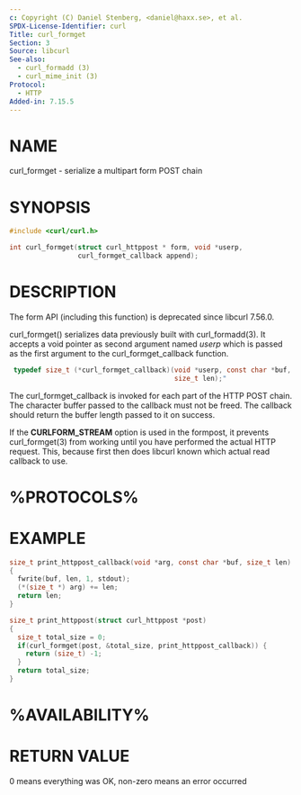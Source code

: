 ```yaml
---
c: Copyright (C) Daniel Stenberg, <daniel@haxx.se>, et al.
SPDX-License-Identifier: curl
Title: curl_formget
Section: 3
Source: libcurl
See-also:
  - curl_formadd (3)
  - curl_mime_init (3)
Protocol:
  - HTTP
Added-in: 7.15.5
---
```


# NAME

curl_formget - serialize a multipart form POST chain

# SYNOPSIS

~~~c
#include <curl/curl.h>

int curl_formget(struct curl_httppost * form, void *userp,
                 curl_formget_callback append);
~~~

# DESCRIPTION

The form API (including this function) is deprecated since libcurl 7.56.0.

curl_formget() serializes data previously built with curl_formadd(3). It
accepts a void pointer as second argument named *userp* which is passed as the
first argument to the curl_formget_callback function.

~~~c
 typedef size_t (*curl_formget_callback)(void *userp, const char *buf,
                                         size_t len);"
~~~

The curl_formget_callback is invoked for each part of the HTTP POST chain. The
character buffer passed to the callback must not be freed. The callback should
return the buffer length passed to it on success.

If the **CURLFORM_STREAM** option is used in the formpost, it prevents
curl_formget(3) from working until you have performed the actual HTTP request.
This, because first then does libcurl known which actual read callback to use.

# %PROTOCOLS%

# EXAMPLE

~~~c
size_t print_httppost_callback(void *arg, const char *buf, size_t len)
{
  fwrite(buf, len, 1, stdout);
  (*(size_t *) arg) += len;
  return len;
}

size_t print_httppost(struct curl_httppost *post)
{
  size_t total_size = 0;
  if(curl_formget(post, &total_size, print_httppost_callback)) {
    return (size_t) -1;
  }
  return total_size;
}
~~~

# %AVAILABILITY%

# RETURN VALUE

0 means everything was OK, non-zero means an error occurred
